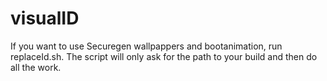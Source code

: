 # visualID

If you want to use Securegen wallpappers and bootanimation, run replaceId.sh.
The script will only ask for the path to your build and then do all the work.
